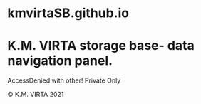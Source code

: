 # kmvirtaSB.github.io
# K.M. VIRTA storage base- data navigation panel.

AccessDenied with other!
Private Only

© K.M. VIRTA 2021
